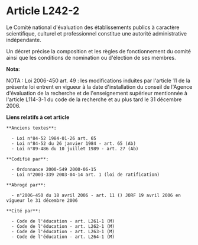 # Article L242-2

Le Comité national d'évaluation des établissements publics à caractère scientifique, culturel et professionnel constitue une
autorité administrative indépendante.

Un décret précise la composition et les règles de fonctionnement du comité ainsi que les conditions de nomination ou
d'élection de ses membres.

**Nota:**

NOTA : Loi 2006-450 art. 49 : les modifications induites par l'article 11 de la présente loi entrent en vigueur à la date
d'installation du conseil de l'Agence d'évaluation de la recherche et de l'enseignement supérieur mentionnée à l'article
L114-3-1 du code de la recherche et au plus tard le 31 décembre 2006.

**Liens relatifs à cet article**

	**Anciens textes**:

	  - Loi n°84-52 1984-01-26 art. 65
	  - Loi n°84-52 du 26 janvier 1984 - art. 65 (Ab)
	  - Loi n°89-486 du 10 juillet 1989 - art. 27 (Ab)

	**Codifié par**:

	  - Ordonnance 2000-549 2000-06-15
	  - Loi n°2003-339 2003-04-14 art. 1 (loi de ratification)

	**Abrogé par**:

	  - n°2006-450 du 18 avril 2006 - art. 11 () JORF 19 avril 2006 en vigueur le 31 décembre 2006

	**Cité par**:

	  - Code de l'éducation - art. L261-1 (M)
	  - Code de l'éducation - art. L262-1 (M)
	  - Code de l'éducation - art. L263-1 (M)
	  - Code de l'éducation - art. L264-1 (M)
